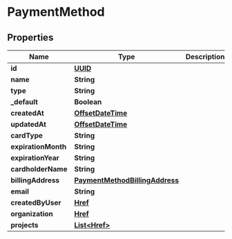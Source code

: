 
# PaymentMethod

## Properties
Name | Type | Description | Notes
------------ | ------------- | ------------- | -------------
**id** | [**UUID**](UUID.md) |  |  [optional]
**name** | **String** |  |  [optional]
**type** | **String** |  |  [optional]
**_default** | **Boolean** |  |  [optional]
**createdAt** | [**OffsetDateTime**](OffsetDateTime.md) |  |  [optional]
**updatedAt** | [**OffsetDateTime**](OffsetDateTime.md) |  |  [optional]
**cardType** | **String** |  |  [optional]
**expirationMonth** | **String** |  |  [optional]
**expirationYear** | **String** |  |  [optional]
**cardholderName** | **String** |  |  [optional]
**billingAddress** | [**PaymentMethodBillingAddress**](PaymentMethodBillingAddress.md) |  |  [optional]
**email** | **String** |  |  [optional]
**createdByUser** | [**Href**](Href.md) |  |  [optional]
**organization** | [**Href**](Href.md) |  |  [optional]
**projects** | [**List&lt;Href&gt;**](Href.md) |  |  [optional]



